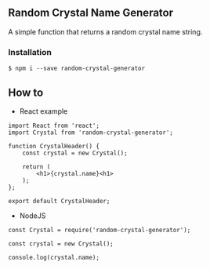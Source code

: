 ## Random Crystal Name Generator

A simple function that returns a random crystal name string.

### Installation

`$ npm i --save random-crystal-generator`

## How to

- React example

```
import React from 'react';
import Crystal from 'random-crystal-generator';

function CrystalHeader() {
    const crystal = new Crystal();

    return (
        <h1>{crystal.name}<h1>
    );
};

export default CrystalHeader;

```

- NodeJS

```
const Crystal = require('random-crystal-generator');

const crystal = new Crystal();

console.log(crystal.name);

```
